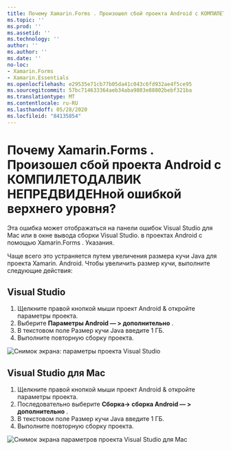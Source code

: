 ```yaml
---
title: Почему Xamarin.Forms . Произошел сбой проекта Android с КОМПИЛЕТОДАЛВИК НЕПРЕДВИДЕНной ошибкой верхнего уровня?
ms.topic: ''
ms.prod: ''
ms.assetid: ''
ms.technology: ''
author: ''
ms.author: ''
ms.date: ''
no-loc:
- Xamarin.Forms
- Xamarin.Essentials
ms.openlocfilehash: e29535e71cb77b05da41c043c6fd932ae4f5ce95
ms.sourcegitcommit: 57bc714633364aeb34aba9803e88802bebf321ba
ms.translationtype: MT
ms.contentlocale: ru-RU
ms.lasthandoff: 05/28/2020
ms.locfileid: "84135854"
---
```

# <a name="why-does-my-xamarinformsmaps-android-project-fail-with-compiletodalvik-unexpected-top-level-error"></a>Почему Xamarin.Forms . Произошел сбой проекта Android с КОМПИЛЕТОДАЛВИК НЕПРЕДВИДЕНной ошибкой верхнего уровня?

Эта ошибка может отображаться на панели ошибок Visual Studio для Mac или в окне вывода сборки Visual Studio. в проектах Android с помощью Xamarin.Forms . Указания.

Чаще всего это устраняется путем увеличения размера кучи Java для проекта Xamarin. Android. Чтобы увеличить размер кучи, выполните следующие действия:

## <a name="visual-studio"></a>Visual Studio

1. Щелкните правой кнопкой мыши проект Android & откройте параметры проекта.
2. Выберите **Параметры Android — > дополнительно** .
3. В текстовом поле Размер кучи Java введите 1 ГБ.
4. Выполните повторную сборку проекта.

![Снимок экрана: параметры проекта Visual Studio](maps-compiletodalvik-error-images/vsjavaheap.png "Параметры сборки Android в Visual Studio")

## <a name="visual-studio-for-mac"></a>Visual Studio для Mac

1. Щелкните правой кнопкой мыши проект Android & откройте параметры проекта.
2. Последовательно выберите **Сборка-> сборка Android — > дополнительно** .
3. В текстовом поле Размер кучи Java введите 1 ГБ.
4. Выполните повторную сборку проекта.  

![Снимок экрана параметров проекта Visual Studio для Mac](maps-compiletodalvik-error-images/xsjavaheap.png "Параметры сборки Android в Visual Studio для Mac")
